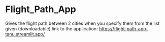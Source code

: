 # Flight_Path_App
Gives the flight path between 2 cities when you specify them from the list given (downloadable)
link to the application: https://flight-path-app-tanu.streamlit.app/
